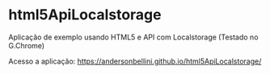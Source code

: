 # html5ApiLocalstorage

Aplicação de exemplo usando HTML5 e API com Localstorage (Testado no G.Chrome)

Acesso a aplicação: https://andersonbellini.github.io/html5ApiLocalstorage/
